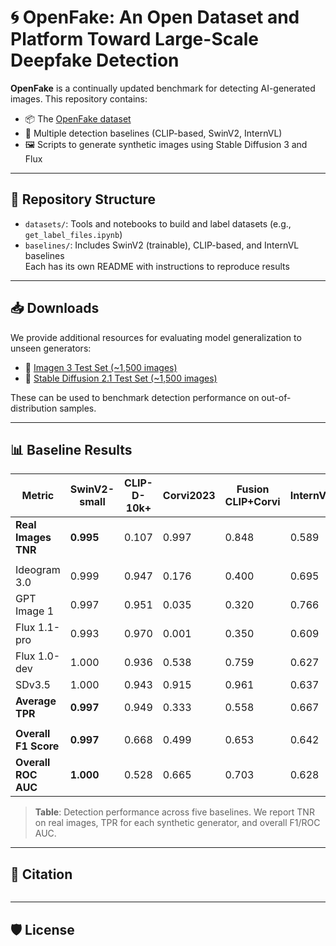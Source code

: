 # 🌀 OpenFake: An Open Dataset and Platform Toward Large-Scale Deepfake Detection

**OpenFake** is a continually updated benchmark for detecting AI-generated images. This repository contains:

- 📦 The [OpenFake dataset](https://huggingface.co/datasets/CDL-AMLRT/OpenFake)
- 🧠 Multiple detection baselines (CLIP-based, SwinV2, InternVL)
- 🖼️ Scripts to generate synthetic images using Stable Diffusion 3 and Flux

---

## 📁 Repository Structure

- `datasets/`: Tools and notebooks to build and label datasets (e.g., `get_label_files.ipynb`)
- `baselines/`: Includes SwinV2 (trainable), CLIP-based, and InternVL baselines  
  Each has its own README with instructions to reproduce results
---

## 📥 Downloads

We provide additional resources for evaluating model generalization to unseen generators:

- 📂 [Imagen 3 Test Set (~1,500 images)](https://drive.google.com/file/d/1hd-cfhkn2eTI6Aj-XdbNHa1M2vcbfjqa/view?usp=share_link)
- 📂 [Stable Diffusion 2.1 Test Set (~1,500 images)](https://drive.google.com/file/d/1l4Om1ta28rZkqFxdaFm2DlEwKN19vzfM/view?usp=share_link)

These can be used to benchmark detection performance on out-of-distribution samples.

---

## 📊 Baseline Results

| **Metric**           | **SwinV2-small** | **CLIP-D-10k+** | **Corvi2023** | **Fusion CLIP+Corvi** | **InternVL** |
|----------------------|------------------|------------------|----------------|------------------------|---------------|
| **Real Images TNR**  | **0.995**       | 0.107            | 0.997          | 0.848                  | 0.589         |
|                      |                  |                  |                |                        |               |
| Ideogram 3.0         | 0.999           | 0.947            | 0.176          | 0.400                  | 0.695         |
| GPT Image 1          | 0.997           | 0.951            | 0.035          | 0.320                  | 0.766         |
| Flux 1.1-pro         | 0.993           | 0.970            | 0.001          | 0.350                  | 0.609         |
| Flux 1.0-dev         | 1.000           | 0.936            | 0.538          | 0.759                  | 0.627         |
| SDv3.5               | 1.000           | 0.943            | 0.915          | 0.961                  | 0.637         |
| **Average TPR**      | **0.997**       | 0.949            | 0.333          | 0.558                  | 0.667         |
|                      |                  |                  |                |                        |               |
| **Overall F1 Score** | **0.997**       | 0.668            | 0.499          | 0.653                  | 0.642         |
| **Overall ROC AUC**  | **1.000**       | 0.528            | 0.665          | 0.703                  | 0.628         |

> **Table**: Detection performance across five baselines. We report TNR on real images, TPR for each synthetic generator, and overall F1/ROC AUC.

---

## 🧠 Citation

```bibtex

````

---

## 🛡️ License
